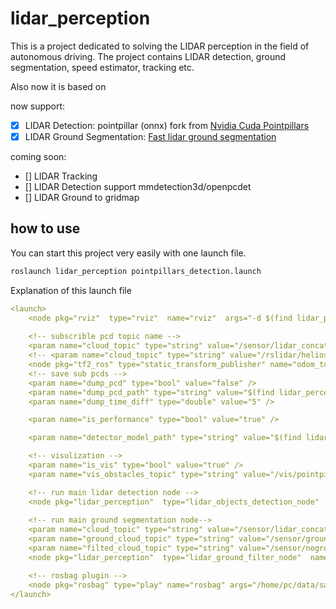 # lidar_perception

This is a project dedicated to solving the LIDAR perception in the field of autonomous driving. The project contains LIDAR detection, ground segmentation, speed estimator, tracking etc. 

Also now it is based on 

now support:
- [x] LIDAR Detection: pointpillar (onnx) fork from [Nvidia Cuda Pointpillars](https://github.com/NVIDIA-AI-IOT/CUDA-PointPillars)
- [x] LIDAR Ground Segmentation: [Fast lidar ground segmentation](https://ieeexplore.ieee.org/document/7989591) 

coming soon:
- [] LIDAR Tracking 
- [] LIDAR Detection support mmdetection3d/openpcdet 
- [] LIDAR Ground to gridmap 


## how to use 
You can start this project very easily with one launch file.
```bash
roslaunch lidar_perception pointpillars_detection.launch
```

Explanation of this launch file
```yaml
<launch>
    <node pkg="rviz"  type="rviz"  name="rviz"  args="-d $(find lidar_perception)/rviz/detection.rviz"></node>
    
    <!-- subscrible pcd topic name -->
    <param name="cloud_topic" type="string" value="/sensor/lidar_concat/points" />
    <!-- <param name="cloud_topic" type="string" value="/rslidar/helios/points" /> -->
    <node pkg="tf2_ros" type="static_transform_publisher" name="odom_to_helios" args="1.0 0 1.131 0 0 0 1 odom rslidar/helios" />
    <!-- save sub pcds -->
    <param name="dump_pcd" type="bool" value="false" />
    <param name="dump_pcd_path" type="string" value="$(find lidar_perception)/PCDS" />
    <param name="dump_time_diff" type="double" value="5" />

    <param name="is_performance" type="bool" value="true" />

    <param name="detector_model_path" type="string" value="$(find lidar_perception)/onnxs/pointpillar.onnx" />

    <!-- visulization -->
    <param name="is_vis" type="bool" value="true" />
    <param name="vis_obstacles_topic" type="string" value="/vis/pointpillars/obstacles" />

    <!-- run main lidar detection node -->
    <node pkg="lidar_perception"  type="lidar_objects_detection_node"  name="lidar_objects_detection"  output="screen"></node>
    
    <!-- run main ground segmentation node-->
    <param name="cloud_topic" type="string" value="/sensor/lidar_concat/points" />
    <param name="ground_cloud_topic" type="string" value="/sensor/ground/points" />
    <param name="filted_cloud_topic" type="string" value="/sensor/noground/points" />
    <node pkg="lidar_perception"  type="lidar_ground_filter_node"  name="lidar_ground_segmentation"  output="screen"></node>

    <!-- rosbag plugin -->
    <node pkg="rosbag" type="play" name="rosbag" args="/home/pc/data/sample/20220525_outside_samples_lidar_concated_2022-05-29-14-59-20.bag"/>
</launch>
```
